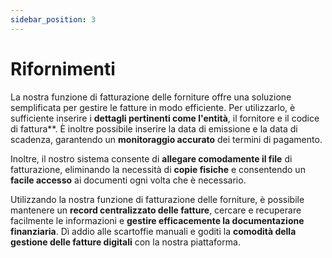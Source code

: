 ```yaml
---
sidebar_position: 3
---
```


# Rifornimenti

La nostra funzione di fatturazione delle forniture offre una soluzione semplificata per gestire le fatture in modo efficiente. Per utilizzarlo, è sufficiente inserire i **dettagli pertinenti come l'entità**, il fornitore e il codice di fattura**. È inoltre possibile inserire la data di emissione e la data di scadenza, garantendo un **monitoraggio accurato** dei termini di pagamento.

Inoltre, il nostro sistema consente di **allegare comodamente il file** di fatturazione, eliminando la necessità di **copie fisiche** e consentendo un **facile accesso** ai documenti ogni volta che è necessario.

Utilizzando la nostra funzione di fatturazione delle forniture, è possibile mantenere un **record centralizzato delle fatture**, cercare e recuperare facilmente le informazioni e **gestire efficacemente la documentazione finanziaria**. Dì addio alle scartoffie manuali e goditi la **comodità della gestione delle fatture digitali** con la nostra piattaforma.